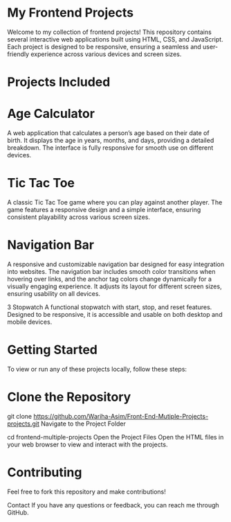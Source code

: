 # My Frontend Projects
Welcome to my collection of frontend projects! This repository contains several interactive web applications built using HTML, CSS, and JavaScript. Each project is designed to be responsive, ensuring a seamless and user-friendly experience across various devices and screen sizes.

# Projects Included
# Age Calculator
A web application that calculates a person’s age based on their date of birth. It displays the age in years, months, and days, providing a detailed breakdown. The interface is fully responsive for smooth use on different devices.

# Tic Tac Toe
A classic Tic Tac Toe game where you can play against another player. The game features a responsive design and a simple interface, ensuring consistent playability across various screen sizes.

# Navigation Bar
A responsive and customizable navigation bar designed for easy integration into websites. The navigation bar includes smooth color transitions when hovering over links, and the anchor tag colors change dynamically for a visually engaging experience. It adjusts its layout for different screen sizes, ensuring usability on all devices.

3 Stopwatch
A functional stopwatch with start, stop, and reset features. Designed to be responsive, it is accessible and usable on both desktop and mobile devices.

# Getting Started
To view or run any of these projects locally, follow these steps:

# Clone the Repository

git clone https://github.com/Wariha-Asim/Front-End-Mutiple-Projects-projects.git
Navigate to the Project Folder

cd frontend-multiple-projects
Open the Project Files Open the HTML files in your web browser to view and interact with the projects.
# Contributing
Feel free to fork this repository and make contributions!

Contact
If you have any questions or feedback, you can reach me through GitHub.

